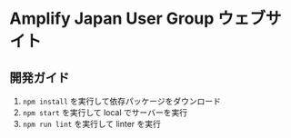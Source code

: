 # Amplify Japan User Group ウェブサイト

## 開発ガイド

1. `npm install` を実行して依存パッケージをダウンロード
2. `npm start` を実行して local でサーバーを実行
3. `npm run lint` を実行して linter を実行
